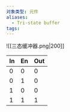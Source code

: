```yaml
---
对象类型: 元件
aliases:
  - Tri-state buffer
tags:
---
```

![[三态缓冲器.png|200]]

| In  | En  | Out |
| --- | --- | --- |
| 0   | 0   | 0   |
| 0   | 1   | 0   |
| 1   | 0   | 0   |
| 1   | 1   | 1   |
